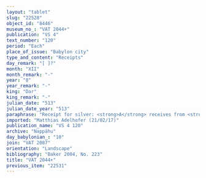 ```yaml
---
layout: "tablet"
slug: "22528"
object_id: "8446"
museum_no_: "VAT 2044+"
publication: "VS 4"
text_number: "120"
period: "Each"
place_of_issue: "Babylon city"
type_and_content: "Receipts"
day_remark: "[ ]?"
month: "XII"
month_remark: "-"
year: "8"
year_remark: "-"
king: "Dar"
king_remark: "-"
julian_date: "513"
julian_date_year: "513"
paraphrase: "Receipt for silver: <strong>A</strong> receives from <strong>B</strong> on instructions of <strong>C</strong> 1/3 mina 1/8 [shekel of] cut [silver] of 1/8 alloy. He returns the promissory note (<em>uˀiltu</em>). 2 witnesses and the scribe (= <strong>A</strong>). (Cf. VAT 144)<br /> &nbsp;<br /> <strong>A</strong> = Nergal-ina-tē&scaron;&icirc;-ēṭir/Nab&ucirc;-mu&scaron;ētiq-udd&ecirc;//Egibi; <strong>B</strong> = Iddin-Nab&ucirc;/Nab&ucirc;-bān-zēri//Nappāhu; <strong>C</strong> = Lūṣi-ana-Nūr-Marduk<br /> &nbsp;"
imported: "Matthias Adelhofer (21/02/17)"
publication_name: "VS 4 120"
archive: "Nappāhu"
day_babylonian_: "10"
join: "VAT 2087"
orientation: "Landscape"
bibliography: "Baker 2004, No. 223"
title: "VAT 2044+"
previous_item: "22531"
---
```

